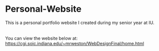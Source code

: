 # Personal-Website

This is a personal portfolio website I created during my senior year at IU.
<br><br><br>
You can view the website below at: 
https://cgi.soic.indiana.edu/~mrweston/WebDesignFinal/home.html
